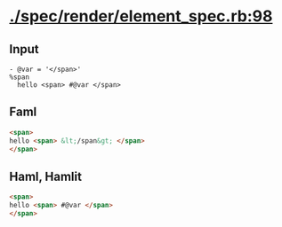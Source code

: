 # [./spec/render/element_spec.rb:98](../../../spec/render/element_spec.rb#L98)
## Input
```haml
- @var = '</span>'
%span
  hello <span> #@var </span>

```

## Faml
```html
<span>
hello <span> &lt;/span&gt; </span>
</span>

```

## Haml, Hamlit
```html
<span>
hello <span> #@var </span>
</span>

```

